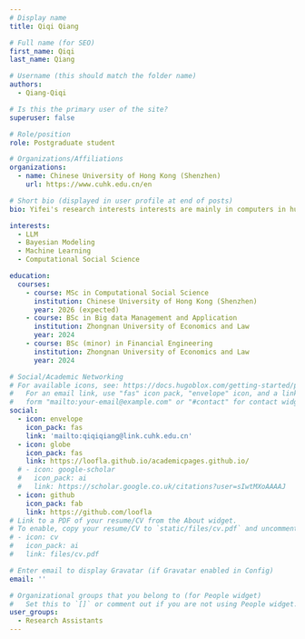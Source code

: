 ```yaml
---
# Display name
title: Qiqi Qiang

# Full name (for SEO)
first_name: Qiqi
last_name: Qiang

# Username (this should match the folder name)
authors:
  - Qiang-Qiqi

# Is this the primary user of the site?
superuser: false

# Role/position
role: Postgraduate student

# Organizations/Affiliations
organizations:
  - name: Chinese University of Hong Kong (Shenzhen)
    url: https://www.cuhk.edu.cn/en

# Short bio (displayed in user profile at end of posts)
bio: Yifei's research interests interests are mainly in computers in human behavior, applied statistics and public health.

interests:
  - LLM
  - Bayesian Modeling
  - Machine Learning
  - Computational Social Science

education:
  courses:
    - course: MSc in Computational Social Science
      institution: Chinese University of Hong Kong (Shenzhen)
      year: 2026 (expected)
    - course: BSc in Big data Management and Application
      institution: Zhongnan University of Economics and Law
      year: 2024
    - course: BSc (minor) in Financial Engineering
      institution: Zhongnan University of Economics and Law
      year: 2024

# Social/Academic Networking
# For available icons, see: https://docs.hugoblox.com/getting-started/page-builder/#icons
#   For an email link, use "fas" icon pack, "envelope" icon, and a link in the
#   form "mailto:your-email@example.com" or "#contact" for contact widget.
social:
  - icon: envelope
    icon_pack: fas
    link: 'mailto:qiqiqiang@link.cuhk.edu.cn'
  - icon: globe
    icon_pack: fas
    link: https://loofla.github.io/academicpages.github.io/
  # - icon: google-scholar
  #   icon_pack: ai
  #   link: https://scholar.google.co.uk/citations?user=sIwtMXoAAAAJ
  - icon: github
    icon_pack: fab
    link: https://github.com/loofla
# Link to a PDF of your resume/CV from the About widget.
# To enable, copy your resume/CV to `static/files/cv.pdf` and uncomment the lines below.
# - icon: cv
#   icon_pack: ai
#   link: files/cv.pdf

# Enter email to display Gravatar (if Gravatar enabled in Config)
email: ''

# Organizational groups that you belong to (for People widget)
#   Set this to `[]` or comment out if you are not using People widget.
user_groups:
  - Research Assistants
---
```



